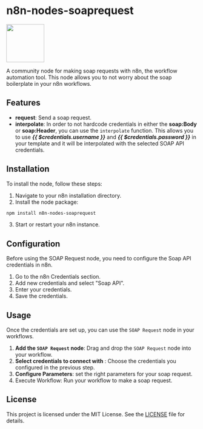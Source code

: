 # n8n-nodes-soaprequest

<img src="https://n8n.io/images/nodes/n8n.svg" width="100" height="100"/>

A community node for making soap requests with n8n, the workflow automation tool. This node allows
you to not worry about the soap boilerplate in your n8n workflows.

## Features

- **request**: Send a soap request.
- **interpolate**: In order to not hardcode credentials in either the **soap:Body** or **soap:Header**, you
  can use the `interpolate` function. This allows you to use **_{{ $credentials.username }}_** and **_{{
  $credentials.password }}_** in your template and it will be interpolated with the selected SOAP API
  credentials.

## Installation

To install the node, follow these steps:

1. Navigate to your n8n installation directory.
2. Install the node package:

```bash
npm install n8n-nodes-soaprequest
```
3. Start or restart your n8n instance.

## Configuration

Before using the SOAP Request node, you need to configure the Soap API credentials in n8n.

1. Go to the n8n Credentials section.
2. Add new credentials and select "Soap API".
3. Enter your credentials.
4. Save the credentials.

## Usage

Once the credentials are set up, you can use the `SOAP Request` node in your workflows.

1. **Add the `SOAP Request` node**: Drag and drop the `SOAP Request` node into your workflow.
2. **Select credentials to connect with** : Choose the credentials you configured in the previous
   step.
3. **Configure Parameters**: set the right parameters for your soap request.
4. Execute Workflow: Run your workflow to make a soap request.

## License

This project is licensed under the MIT License. See
the [LICENSE](https://github.com/team-carepay/n8n-nodes-soaprequest/blob/main/LICENSE.md) file for details.